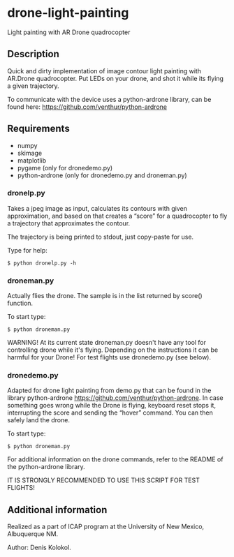drone-light-painting
====================

Light painting with AR Drone quadrocopter

## Description

Quick and dirty implementation of image contour light painting with AR.Drone quadrocopter. Put LEDs on your drone, and shot it while its flying a given trajectory.

To communicate with the device uses a python-ardrone library, can be found here: https://github.com/venthur/python-ardrone

## Requirements
- numpy
- skimage
- matplotlib
- pygame (only for dronedemo.py)
- python-ardrone (only for dronedemo.py and droneman.py)

### dronelp.py

Takes a jpeg image as input, calculates its contours with given approximation, and based on that creates a “score” for a quadrocopter to fly a trajectory that approximates the contour.

The trajectory is being printed to stdout, just copy-paste for use.

Type for help:

`$ python dronelp.py -h`

### droneman.py

Actually flies the drone. The sample is in the list returned by score() function.

To start type:

`$ python droneman.py`

WARNING! At its current state droneman.py doesn't have any tool for controlling drone while it's flying. Depending on the instructions it can be harmful for your Drone! For test flights use dronedemo.py (see below).

### dronedemo.py

Adapted for drone light painting from demo.py that can be found in the library python-ardrone https://github.com/venthur/python-ardrone. In case something goes wrong while the Drone is flying, keyboard reset stops it, interrupting the score and sending the “hover” command. You can then safely land the drone.

To start type:

`$ python droneman.py`

For additional information on the drone commands, refer to the README of the python-ardrone library.

IT IS STRONGLY RECOMMENDED TO USE THIS SCRIPT FOR TEST FLIGHTS!

## Additional information

Realized as a part of ICAP program at the University of New Mexico, Albuquerque NM.

Author: Denis Kolokol.
